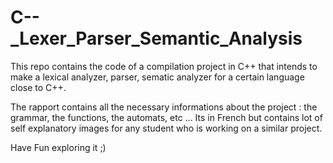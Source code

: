 # C--_Lexer_Parser_Semantic_Analysis
This repo contains the code of a compilation project in C++ that intends to make a lexical analyzer, parser, sematic analyzer for a certain language close to C++. 

The rapport contains all the necessary informations about the project : the grammar, the functions, the automats, etc ... Its in French but contains lot of self explanatory images for any student who is working on a similar project.

Have Fun exploring it ;)
